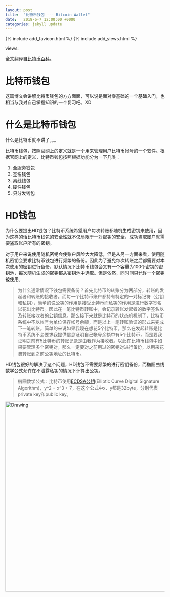 ```yaml
---
layout: post
title:  "比特币钱包 --- Bitcoin Wallet"
date:   2018-6-7 12:00:00 +0000
categories: jekyll update
---
```

{% include add_favicon.html %}
{% include add_views.html %}

<span id="busuanzi_container_page_pv">
   views: <span id="busuanzi_value_page_pv"></span>
</span>

全文翻译自[比特币百科](https://bitcoin.org/en/developer-guide#wallets)。

# 比特币钱包

这篇博文会讲解比特币钱包的方方面面，可以说是面对零基础的一个基础入门，也相当与我对自己掌握知识的一个复习吧。XD

# 什么是比特币钱包

什么是比特币就不讲了。。。

比特币钱包，按照官网上的定义就是一个用来管理用户比特币帐号的一个软件。根据官网上的定义，比特币钱包按照根据功能分为一下几类：

1. 全服务钱包
2. 签名钱包
3. 离线钱包
4. 硬件钱包
5. 只分发钱包

# HD钱包

为什么要提出HD钱包？比特币系统希望用户每次转账都随机生成密钥来使用，因为这样的话比特币钱包的安全性就不仅局限于一对密钥的安全，成功盗取账户就需要盗取账户所有的密钥。

对于用户来说使用随机密钥会使账户风险大大降低，但是从另一方面来看，使用随机密钥会要求比特币钱包进行频繁的备份。因此为了避免每次转账之后都需要对本次使用的密钥进行备份，默认情况下比特币钱包会又有一个容量为100个密钥的密钥池，每次随机生成的密钥都从密钥池中选取。但是依然，同时间只允许一个密钥被使用。

> 为什么通常情况下钱包需要备份？首先比特币的转账分为两部分，转账的发起者和转账的接收者。而每一个比特币账户都持有特定的一对标记符（公钥和私钥），简单的说公钥的作用是接受比特币而私钥的作用是进行数字签名以花出比特币。因此在一笔比特币转账中，会记录转账发起者的数字签名以及转账接收者的公钥信息。那么接下来就是比特币的状态机机制了，比特币系统中不以帐号为单位保存帐号余额，而是以上一笔转账验证的形式来完成下一笔转账。简单的来说如果我现在想花5个比特币，那么在发起转账是比特币系统不会要求我提供信息证明自己帐号余额中有5个比特币，而是要我证明之前有5比特币的转账记录是由我作为接收者。以此在比特币钱包中如果要管理多个密钥对，那么一定要对之前用过的密钥对进行备份，以用来花费转账到之前公钥地址的比特币。

HD钱包很好的解决了这个问题，HD钱包不需要频繁的进行密钥备份，而椭圆曲线数学公式允许在不泄露私钥的情况下计算出公钥。

> 椭圆数学公式：比特币使用[ECDSA公钥](https://en.bitcoin.it/wiki/Elliptic_Curve_Digital_Signature_Algorithm)(Elliptic Curve Digital Signature Algorithm)，y^2 = x^3 + 7，在这个公式中x、y都是32byte，分别代表private key和public key。

<img src="{{site.url}}{{site.baseurl}}/img/ECDSA.png" alt="Drawing" style="width: 600px;"/>
